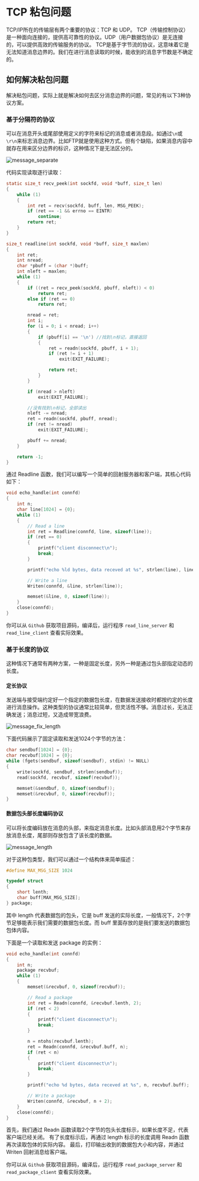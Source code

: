 # TCP 粘包问题

TCP/IP所在的传输层有两个重要的协议：TCP 和 UDP。
TCP（传输控制协议）是一种面向连接的，提供高可靠性的协议。UDP（用户数据包协议）是无连接的，可以提供高效的传输服务的协议。
TCP是基于字节流的协议，这意味着它是无法知道消息边界的。我们在进行消息读取的时候，能收到的消息字节数是不确定的。

## 如何解决粘包问题

解决粘包问题，实际上就是解决如何去区分消息边界的问题，常见的有以下3种协议方案。

### 基于分隔符的协议

可以在消息开头或尾部使用定义的字符来标记的消息或者消息段。如通过`\n`或`\r\n`来标志消息边界。比如FTP就是使用这种方式。但有个缺陷，如果消息内容中就存在用来区分边界的标识，这种情况下是无法区分的。

![message_separate](images/message_separate.png)

代码实现读取逐行读取：

```c
static size_t recv_peek(int sockfd, void *buff, size_t len)
{
    while (1)
    {
        int ret = recv(sockfd, buff, len, MSG_PEEK);
        if (ret == -1 && errno == EINTR)
            continue;
        return ret;
    }
}

size_t readline(int sockfd, void *buff, size_t maxlen)
{
    int ret;
    int nread;
    char *pbuff = (char *)buff;
    int nleft = maxlen;
    while (1)
    {
        if ((ret = recv_peek(sockfd, pbuff, nleft)) < 0)
            return ret;
        else if (ret == 0)
            return ret;

        nread = ret;
        int i;
        for (i = 0; i < nread; i++)
        {
            if (pbuff[i] == '\n') //找到\n标记，直接返回
            {
                ret = readn(sockfd, pbuff, i + 1);
                if (ret != i + 1)
                    exit(EXIT_FAILURE);

                return ret;
            }
        }

        if (nread > nleft)
            exit(EXIT_FAILURE);

        //没有找到\n标记，全部读出
        nleft -= nread;
        ret = readn(sockfd, pbuff, nread);
        if (ret != nread)
            exit(EXIT_FAILURE);

        pbuff += nread;
    }

    return -1;
}
```

通过 Readline 函数，我们可以编写一个简单的回射服务器和客户端，其核心代码如下：

```c
void echo_handle(int connfd)
{
    int n;
    char line[1024] = {0};
    while (1)
    {
        // Read a line
        int ret = Readline(connfd, line, sizeof(line));
        if (ret == 0)
        {
            printf("client disconnect\n");
            break;
        }

        printf("echo %ld bytes, data receved at %s", strlen(line), line);

        // Write a line
        Writen(connfd, &line, strlen(line));

        memset(&line, 0, sizeof(line));
    }
    close(connfd);
}
```

你可以从 `Github` 获取项目源码，编译后，运行程序 `read_line_server` 和 `read_line_client` 查看实际效果。

### 基于长度的协议

这种情况下通常有两种方案，一种是固定长度，另外一种是通过包头部指定动态的长度。

#### 定长协议

发送端与接受端约定好一个指定的数据包长度，在数据发送接收时都按约定的长度进行消息操作。这种类型的协议通常比较简单，但灵活性不够。消息过长，无法正确发送；消息过短，又造成带宽浪费。

![message_fix_length](images/message_fix_length.png)

下面代码展示了固定读取和发送1024个字节的方法：

```c
char sendbuf[1024] = {0};
char recvbuf[1024] = {0};
while (fgets(sendbuf, sizeof(sendbuf), stdin) != NULL)
{
    write(sockfd, sendbuf, strlen(sendbuf));
    read(sockfd, recvbuf, sizeof(recvbuf));

    memset(&sendbuf, 0, sizeof(sendbuf));
    memset(&recvbuf, 0, sizeof(recvbuf));
}
```

#### 数据包头部长度编码协议

可以将长度编码放在消息的头部，来指定消息长度。比如头部消息用2个字节来存放消息长度，尾部则存放包含了该长度的数据。

![message_length](images/message_length.png)

对于这种包类型，我们可以通过一个结构体来简单描述：

```c
#define MAX_MSG_SIZE 1024

typedef struct
{
    short lenth;
    char buff[MAX_MSG_SIZE];
} package;
```

其中 length 代表数据包的包头，它是 buff 发送的实际长度，一般情况下，2个字节足够能表示我们需要的数据包长度。而 buff 里面存放的是我们要发送的数据包包体内容。

下面是一个读取和发送 package 的实例：

```c
void echo_handle(int connfd)
{
    int n;
    package recvbuf;
    while (1)
    {
        memset(&recvbuf, 0, sizeof(recvbuf));

        // Read a package
        int ret = Readn(connfd, &recvbuf.lenth, 2);
        if (ret < 2)
        {
            printf("client disconnect\n");
            break;
        }

        n = ntohs(recvbuf.lenth);
        ret = Readn(connfd, &recvbuf.buff, n);
        if (ret < n)
        {
            printf("client disconnect\n");
            break;
        }

        printf("echo %d bytes, data receved at %s", n, recvbuf.buff);

        // Write a package
        Writen(connfd, &recvbuf, n + 2);
    }
    close(connfd);
}
```

首先，我们通过 Readn 函数读取2个字节的包头长度标示，如果长度不足，代表客户端已经关闭。
有了长度标示后，再通过 length 标示的长度调用 Readn 函数再次读取包体的实际内容。
最后，打印输出收到的数据包大小和内容，并通过 Writen 回射消息给客户端。

你可以从 `Github` 获取项目源码，编译后，运行程序 `read_package_server` 和 `read_package_client` 查看实际效果。